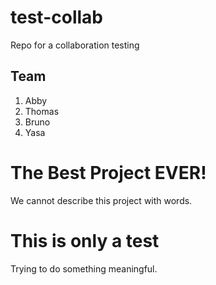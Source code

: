 # test-collab
Repo for a collaboration testing

## Team
1. Abby
2. Thomas
3. Bruno
4. Yasa

# The Best Project EVER!
 We cannot describe this project with words.

 # This is only a test
 Trying to do something meaningful.
 
